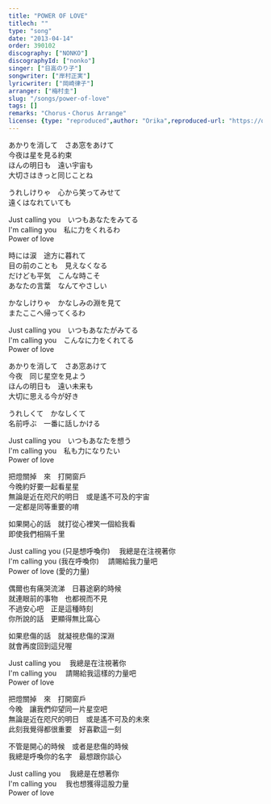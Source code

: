 ```yaml
---
title: "POWER OF LOVE"
titlech: ""
type: "song"
date: "2013-04-14"
order: 390102
discography: ["NONKO"]
discographyId: ["nonko"]
singer: ["日高のり子"]
songwriter: ["岸村正実"]
lyricwriter: ["岡崎律子"]
arranger: ["梅村圭"]
slug: "/songs/power-of-love"
tags: []
remarks: "Chorus・Chorus Arrange"
license: {type: "reproduced",author: "Orika",reproduced-url: "https://orikamushi.netlify.app",reproduced-website: "織歌蟲"}
---
```


あかりを消して　さあ窓をあけて   
今夜は星を見る約束   
ほんの明日も　遠い宇宙も   
大切さはきっと同じことね   
  
うれしけりゃ　心から笑ってみせて   
遠くはなれていても   
  
Just calling you　いつもあなたをみてる   
I'm calling you　私に力をくれるわ   
Power of love   
  
時には涙　途方に暮れて   
目の前のことも　見えなくなる   
だけども平気　こんな時こそ   
あなたの言葉　なんてやさしい   
  
かなしけりゃ　かなしみの淵を見て   
またここへ帰ってくるわ   
  
Just calling you　いつもあなたがみてる   
I'm calling you　こんなに力をくれてる   
Power of love   
  
あかりを消して　さあ窓あけて   
今夜　同じ星空を見よう   
ほんの明日も　遠い未来も   
大切に思える今が好き   
  
うれしくて　かなしくて   
名前呼ぶ　一番に話しかける   
  
Just calling you　いつもあなたを想う   
I'm calling you　私も力になりたい   
Power of love   
  

<!-- 翻译 -->

把燈關掉　來　打開窗戶  
今晚約好要一起看星星  
無論是近在咫尺的明日　或是遙不可及的宇宙  
一定都是同等重要的唷  
  
如果開心的話　就打從心裡笑一個給我看  
即使我們相隔千里  
  
Just calling you (只是想呼喚你) 　我總是在注視著你  
I'm calling you (我在呼喚你) 　請賜給我力量吧  
Power of love (愛的力量)  
  
偶爾也有痛哭流涕　日暮途窮的時候  
就連眼前的事物　也都視而不見  
不過安心吧　正是這種時刻  
你所說的話　更顯得無比窩心  
  
如果悲傷的話　就凝視悲傷的深淵  
就會再度回到這兒喔  
  
Just calling you 　我總是在注視著你  
I'm calling you 　請賜給我這樣的力量吧  
Power of love  
  
把燈關掉　來　打開窗戶  
今晚　讓我們仰望同一片星空吧  
無論是近在咫尺的明日　或是遙不可及的未來  
此刻我覺得都很重要　好喜歡這一刻  
  
不管是開心的時候　或者是悲傷的時候  
我總是呼喚你的名字　最想跟你談心  
  
Just calling you 　我總是在想著你  
I'm calling you 　我也想獲得這股力量  
Power of love
